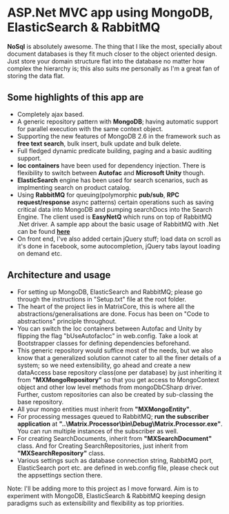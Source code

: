 ASP.Net MVC app using MongoDB, ElasticSearch & RabbitMQ
===========================

**NoSql** is absolutely awesome. The thing that I like the most, specially about document databases is they fit much closer to the object oriented design. Just store your domain structure flat into the database no matter how complex the hierarchy is; this also suits me personally as I'm a great fan of storing the data flat.

Some highlights of this app are
-------------------------------

- Completely ajax based.
- A generic repository pattern with **MongoDB**; having automatic support for parallel execution with the same context object.
- Supporting the new features of MongoDB 2.6 in the framework such as **free text search**, bulk insert, bulk update and bulk delete.
- Full fledged dynamic predicate building, paging and a basic auditing support.
- **Ioc containers** have been used for dependency injection. There is flexibility to switch between **Autofac** and **Microsoft Unity** though.
- **ElasticSearch** engine has been used for search scenarios, such as implmenting search on product catalog.
- Using **RabbitMQ** for queuing(polymorphic **pub/sub**, **RPC request/response** async patterns) certain operations such as saving critical data into MongoDB and pumping searchDocs into the Search Engine. The client used is **EasyNetQ** which runs on top of RabbitMQ .Net driver. A sample app about the basic usage of RabbitMQ with .Net can be found **[here](https://github.com/amitstefen/RabbitMQSample)**
- On front end, I've also added certain jQuery stuff; load data on scroll as it's done in facebook, some autocompletion, jQuery tabs layout loading on demand etc.

Architecture and usage
----------------------

- For setting up MongoDB, ElasticSearch and RabbitMQ; please go through the instructions in "Setup.txt" file at the root folder.
- The heart of the project lies in MatrixCore, this is where all the abstractions/generalisations are done. Focus has been on "Code to abstractions" principle throughout.
- You can switch the Ioc containers between Autofac and Unity by flipping the flag "bUseAutofacIoc" in web.config. Take a look at Bootstrapper classes for defining dependencies beforehand.
- This generic repository would suffice most of the needs, but we also know that a generalized solution cannot cater to all the finer details of a system; so we need extensibility, go ahead and create a new dataAccess base repository class(one per database) by just inheriting it from **"MXMongoRepository"** so that you get access to MongoContext object and other low level methods from mongoDbCSharp driver. Further, custom repositories can also be created by sub-classing the base repository.
- All your mongo entities must inherit from **"MXMongoEntity"**. 
- For processing messages queued to RabbitMQ; **run the subscriber application** at **"..\Matrix.Processor\bin\Debug\Matrix.Processor.exe"**. You can run multiple instances of the subscriber as well.
- For creating SearchDocuments, inherit from **"MXSearchDocument"** class. And for Creating SearchRepositories, just inherit from **"MXSearchRepository"** class.
- Various settings such as database connection string, RabbitMQ port, ElasticSearch port etc. are defined in web.config file, please check out the appsettings section there.


Note: I'll be adding more to this project as I move forward. Aim is to experiment with MongoDB, ElasticSearch & RabbitMQ keeping design paradigms such as extensibility and flexibility as top priorities.
